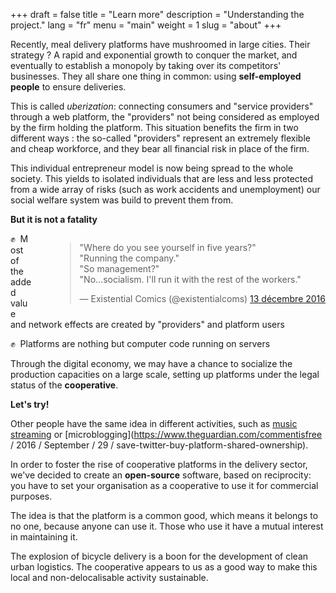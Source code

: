 +++
draft = false
title = "Learn more"
description = "Understanding the project."
lang = "fr"
menu = "main"
weight = 1
slug = "about"
+++

Recently, meal delivery platforms have mushroomed in large cities.
Their strategy ? A rapid and exponential growth to conquer the market,
and eventually to establish a monopoly by taking over its competitors' businesses.
They all share one thing in common: using **self-employed people** to ensure deliveries.

This is called _uberization_: connecting consumers and "service providers" through a web platform, the "providers" not being considered as employed by the firm holding the platform.
This situation benefits the firm in two different ways : the so-called "providers" represent an extremely flexible and cheap workforce, and they bear all financial risk in place of the firm.

This individual entrepreneur model is now being spread to the whole society. This yields to isolated individuals that are less and less protected from a wide array of risks (such as work accidents and unemployment) our social welfare system was build to prevent them from.

**But it is not a fatality**

<div style="float: right; margin-left: 36px;">
  <blockquote class="twitter-tweet mx-auto" data-lang="fr">
    <p lang="en" dir="ltr">
    &quot;Where do you see yourself in five years?&quot;<br>
    &quot;Running the company.&quot;<br>
    &quot;So management?&quot;<br>&quot;No…socialism. I&#39;ll run it with the rest of the workers.&quot;
    </p>
    &mdash; Existential Comics (@existentialcoms) <a href="https://twitter.com/existentialcoms/status/808497790384906240">13 décembre 2016</a>
  </blockquote>
</div>

✊  Most of the added value and network effects are created by "providers" and platform users

✊  Platforms are nothing but computer code running on servers

Through the digital economy, we may have a chance to socialize the production capacities on a large scale, setting up platforms under the legal status of the **cooperative**.

**Let's try!**

Other people have the same idea in different activities, such as [music streaming](https://resonate.is/) or [microblogging](https://www.theguardian.com/commentisfree / 2016 / September / 29 / save-twitter-buy-platform-shared-ownership).

In order to foster the rise of cooperative platforms in the delivery sector, we've decided to create an **open-source** software, based on reciprocity: you have to set your organisation as a cooperative to use it for commercial purposes.

The idea is that the platform is a common good, which means it belongs to no one, because anyone can use it. Those who use it have a mutual interest in maintaining it.

The explosion of bicycle delivery is a boon for the development of clean urban logistics.
The cooperative appears to us as a good way to make this local and non-delocalisable activity sustainable.
